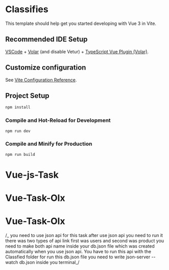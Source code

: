 # Classifies

This template should help get you started developing with Vue 3 in Vite.

## Recommended IDE Setup

[VSCode](https://code.visualstudio.com/) + [Volar](https://marketplace.visualstudio.com/items?itemName=Vue.volar) (and disable Vetur) + [TypeScript Vue Plugin (Volar)](https://marketplace.visualstudio.com/items?itemName=Vue.vscode-typescript-vue-plugin).

## Customize configuration

See [Vite Configuration Reference](https://vitejs.dev/config/).

## Project Setup

```sh
npm install
```

### Compile and Hot-Reload for Development

```sh
npm run dev
```

### Compile and Minify for Production

```sh
npm run build
```

# Vue-js-Task

# Vue-Task-Olx

# Vue-Task-Olx

/_ you need to use json api for this task after use json api you need to run it there was two types of api link first was users and second was product you need to make both api name inside your db.json file which was created automatically when you use json api. You have to run this api with the Classfied folder for run this db.json file you need to write json-server --watch db.json inside you terminal_/
